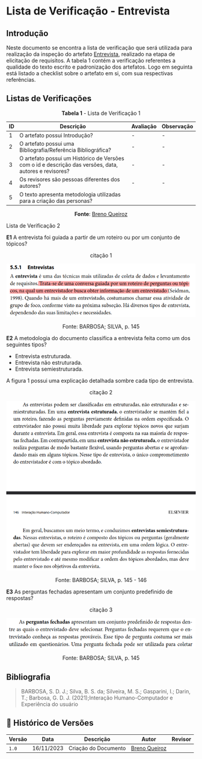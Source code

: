 # Lista de Verificação - Entrevista

## Introdução

Neste documento se encontra a lista de verificação que será utilizada para realização da inspeção do 
artefato [Entrevista](), realizado na etapa de elicitação de requisitos. A tabela 1 contém a verificação referentes a qualidade do texto escrito e padronização
dos artefatos. Logo em seguinta está listado a checklist sobre o artefato em si, com sua respectivas
referências.

## Listas de Verificações

<center>

**Tabela 1** - Lista de Verificação 1

|ID | Descrição     | Avaliação | Observação |
|---| ------------- | --------- | ---------- |
| 1 | O artefato possui Introdução? | -        | -          |
| 2 | O artefato possui uma Bibliografia/Referência Bibliográfica?| -        | - |
| 3 | O artefato possui um Histórico de Versões com o id e descrição das versões, data, autores e revisores? | -        | - |
| 4 | Os revisores são pessoas diferentes dos autores?| -| - 
| 5 | O texto apresenta metodologia utilizadas para a criação das personas? |

**Fonte**: [Breno Queiroz](https://github.com/brenob6)

</center>

Lista de Verificação 2

**E1** A entrevista foi guiada a partir de um roteiro ou por um conjunto de tópicos?

<center>

citação 1

![](/assets/verificacao/entrevista1.png)

Fonte: BARBOSA; SILVA, p. 145

</center>

**E2** A metodologia do documento classifica a entrevista feita como um dos seguintes tipos?

- Entrevista estruturada.
- Entrevista não estruturada.
- Entrevista semiestruturada.

A figura 1 possui uma explicação detalhada sombre cada tipo de entrevista.

<center>

citação 2

![citação 2](/assets/verificacao/entrevista2.png)

Fonte: BARBOSA; SILVA, p. 145 - 146

</center>

**E3** As perguntas fechadas apresentam um conjunto predefinido de respostas?

<center>

citação 3

![citação 3](/assets/verificacao/entrevista3.png)

Fonte: BARBOSA; SILVA, p. 145

</center>


## Bibliografia

> BARBOSA, S. D. J.; Silva, B. S. da; Silveira, M. S.; Gasparini, I.; Darin, T.; Barbosa, G. D. J. (2021);Interação Humano-Computador e Experiência do usuário

## 📑 Histórico de Versões

| Versão | Data       | Descrição  | Autor | Revisor |
| ------ | ---------- | ---------- | ------| --------|
| `1.0`  | 16/11/2023 | Criação do Documento | [Breno Queiroz](https://github.com/brenob6) | [](https://github.com/) |

